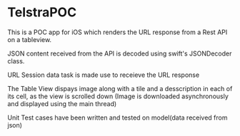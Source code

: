 # TelstraPOC
This is a POC app for iOS which renders the URL response from a Rest API on a tableview. 

JSON content received from the API is decoded using swift's JSONDecoder class.

URL Session data task is made use to receieve the URL response

The Table View dispays image along with a tile and a desscription in each of its cell, as the view is scrolled down
(Image is downloaded asynchronously and displayed using the main thread)

Unit Test cases have been written and tested on model(data received from json) 
